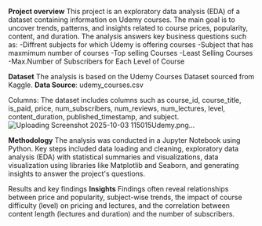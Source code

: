 **Project overview**
This project is an exploratory data analysis (EDA) of a dataset containing information on Udemy courses. The main goal is to uncover trends, patterns, and insights related to course prices, popularity, content, and duration. The analysis answers key business questions such as:
-Diffrent subjects for which Udemy is offering courses
-Subject that has maxmimum number of courses
-Top selling Courses
-Least Selling Courses
-Max.Number of Subscribers for Each Level of Course

**Dataset**
The analysis is based on the Udemy Courses Dataset sourced from Kaggle.
**Data Source**: udemy_courses.csv

Columns: The dataset includes columns such as course_id, course_title, is_paid, price, num_subscribers, num_reviews, num_lectures, level, content_duration, published_timestamp, and subject.
![Uploading Screenshot 2025-10-03 115015Udemy.png…]()

**Methodology**
The analysis was conducted in a Jupyter Notebook using Python. Key steps included data loading and cleaning, exploratory data analysis (EDA) with statistical summaries and visualizations, data visualization using libraries like Matplotlib and Seaborn, and generating insights to answer the project's questions.

Results and key findings
**Insights**
Findings often reveal relationships between price and popularity, subject-wise trends, the impact of course difficulty (level) on pricing and lectures, and the correlation between content length (lectures and duration) and the number of subscribers.
